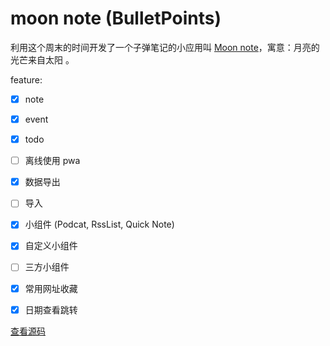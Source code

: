 # moon note (BulletPoints)

利用这个周末的时间开发了一个子弹笔记的小应用叫 [Moon note](https://weekendproject.space/note.html)，寓意：月亮的光芒来自太阳 。

feature:

- [x] note

- [x] event

- [x] todo

- [ ] 离线使用 pwa

- [x] 数据导出

- [ ] 导入

- [x] 小组件 (Podcat, RssList, Quick Note)

- [x] 自定义小组件

- [ ] 三方小组件

- [x] 常用网址收藏

- [x] 日期查看跳转

[查看源码](https://github.com/weekend-project-space/moon-note)
